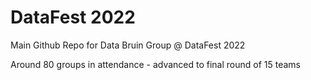 # DataFest 2022
Main Github Repo for Data Bruin Group @ DataFest 2022

Around 80 groups in attendance - advanced to final round of 15 teams
